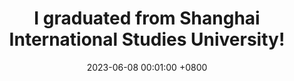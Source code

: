 ---
title: "I graduated from Shanghai International Studies University!" 
date: 2023-06-08 00:01:00 +0800
---